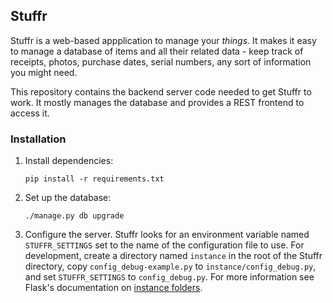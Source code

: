 ## Stuffr

Stuffr is a web-based appplication to manage your *things*. It makes it easy to manage a database of items and all their related data - keep track of receipts, photos, purchase dates, serial numbers, any sort of information you might need.

This repository contains the backend server code needed to get Stuffr to work. It mostly manages the database and provides a REST frontend to access it.


### Installation


1. Install dependencies:

    `pip install -r requirements.txt`

2. Set up the database:

    `./manage.py db upgrade`

3. Configure the server. Stuffr looks for an environment variable named `STUFFR_SETTINGS` set to the name of the configuration file to use. For development, create a directory named `instance` in the root of the Stuffr directory, copy `config_debug-example.py` to `instance/config_debug.py`, and set `STUFFR_SETTINGS` to `config_debug.py`. For more information see Flask's documentation on [instance folders](http://flask.pocoo.org/docs/0.12/config/#instance-folders).
